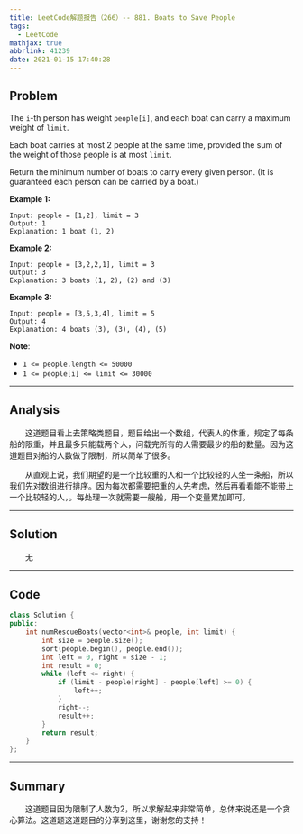 ```yaml
---
title: LeetCode解题报告（266）-- 881. Boats to Save People
tags:
  - LeetCode
mathjax: true
abbrlink: 41239
date: 2021-01-15 17:40:28
---
```


## Problem

The `i`-th person has weight `people[i]`, and each boat can carry a maximum weight of `limit`.

Each boat carries at most 2 people at the same time, provided the sum of the weight of those people is at most `limit`.

Return the minimum number of boats to carry every given person.  (It is guaranteed each person can be carried by a boat.)

<!-- more -->

**Example 1:**

```
Input: people = [1,2], limit = 3
Output: 1
Explanation: 1 boat (1, 2)
```

**Example 2:**

```
Input: people = [3,2,2,1], limit = 3
Output: 3
Explanation: 3 boats (1, 2), (2) and (3)
```

**Example 3:**

```
Input: people = [3,5,3,4], limit = 5
Output: 4
Explanation: 4 boats (3), (3), (4), (5)
```

**Note**:

- `1 <= people.length <= 50000`
- `1 <= people[i] <= limit <= 30000`

------

## Analysis

&emsp;&emsp;这道题目看上去策略类题目，题目给出一个数组，代表人的体重，规定了每条船的限重，并且最多只能载两个人，问载完所有的人需要最少的船的数量。因为这道题目对船的人数做了限制，所以简单了很多。

&emsp;&emsp;从直观上说，我们期望的是一个比较重的人和一个比较轻的人坐一条船，所以我们先对数组进行排序。因为每次都需要把重的人先考虑，然后再看看能不能带上一个比较轻的人，。每处理一次就需要一艘船，用一个变量累加即可。

------

## Solution

&emsp;&emsp;无

------

## Code

```c++
class Solution {
public:
    int numRescueBoats(vector<int>& people, int limit) {
        int size = people.size();
        sort(people.begin(), people.end());
        int left = 0, right = size - 1;
        int result = 0;
        while (left <= right) {
            if (limit - people[right] - people[left] >= 0) {
                left++;
            }
            right--;
            result++;
        }
        return result;
    }
};
```

------

## Summary

&emsp;&emsp;这道题目因为限制了人数为2，所以求解起来非常简单，总体来说还是一个贪心算法。这道题这道题目的分享到这里，谢谢您的支持！
